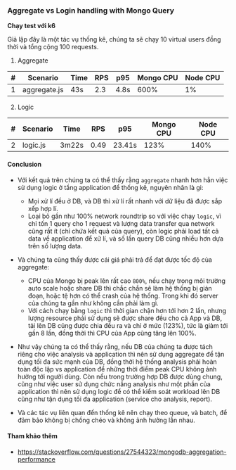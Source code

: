 ### Aggregate vs Login handling with Mongo Query

**Chạy test với k6**

Giả lập đây là một tác vụ thống kê, chúng ta sẽ chạy 10 virtual users đồng thời và tổng cộng 100 requests.

1. Aggregate

|#|Scenario|Time|RPS|p95|Mongo CPU| Node CPU|
|-|--------|----|---|---|---------|---------|
|1|aggregate.js|43s|2.3|4.8s|600%|1%|

2. Logic

|#|Scenario|Time|RPS|p95|Mongo CPU| Node CPU|
|-|--------|----|---|---|---------|---------|
|2|logic.js|3m22s|0.49|23.41s|123%|140%|

#### Conclusion
- Với kết quả trên chúng ta có thể thấy rằng `aggregate` nhanh hơn hẳn việc sử dụng logic ở tầng application để thống kê, nguyên nhân là gi:
    - Mọi xử lí đều ở DB, và DB thì xử lí rất nhanh với dữ liệu đã được sắp xếp hợp lí.
    - Loại bỏ gần như 100% network roundtrip so với việc chạy `logic`, vì chỉ tốn 1 query cho 1 request và lượng data transfer qua network cũng rất ít (chỉ chứa kết quả của query), còn logic phải load tất cả data về application để xử lí, và số lần query DB cũng nhiều hơn dựa trên số lượng data.

- Và chúng ta cũng thấy được cái giá phải trả để đạt được tốc độ của aggregate:
    - CPU của Mongo bị peak lên rất cao `800%`, nếu chạy trong môi trường auto scale hoặc share DB thì chắc chắn sẽ làm hệ thống bị gián đoạn, hoặc tệ hơn có thể crash của hệ thống. Trong khi đó server của chúng ta gần như không cần phải làm gì.
    - Với cách chạy bằng `logic` thì thời gian chận hơn tới hơn 2 lần, nhưng lượng resource phải sử dụng sẽ được share đều cho cả App và DB, tải lên DB cũng được chia đều ra và chỉ ở mức (123%), tức là giảm tới gần 8 lần, đồng thời thì CPU của App cũng tăng lên 100%.

- Như vậy chúng ta có thể thấy rằng, nếu DB của chúng ta được tách riêng cho việc analysis và application thì nên sử dụng aggregate để tận dụng tối đa sức mạnh của DB, đồng thời hệ thống analysis phải hoàn toàn độc lập vs application để những thời điểm peak CPU không ảnh hưởng tới người dùng. Còn nếu trong trường hợp DB được dùng chung, cũng như việc user sử dụng chức năng analysis như một phần của application thì nên sử dụng logic để có thể kiểm soát workload lên DB cũng như tận dụng tối đa application (service cho analysis, report).
- Và các tác vụ liên quan đến thống kê nên chạy theo queue, và batch, để đảm bảo không bị chồng chéo và không ảnh hưởng lẫn nhau.

#### Tham khảo thêm
- https://stackoverflow.com/questions/27544323/mongodb-aggregation-performance
